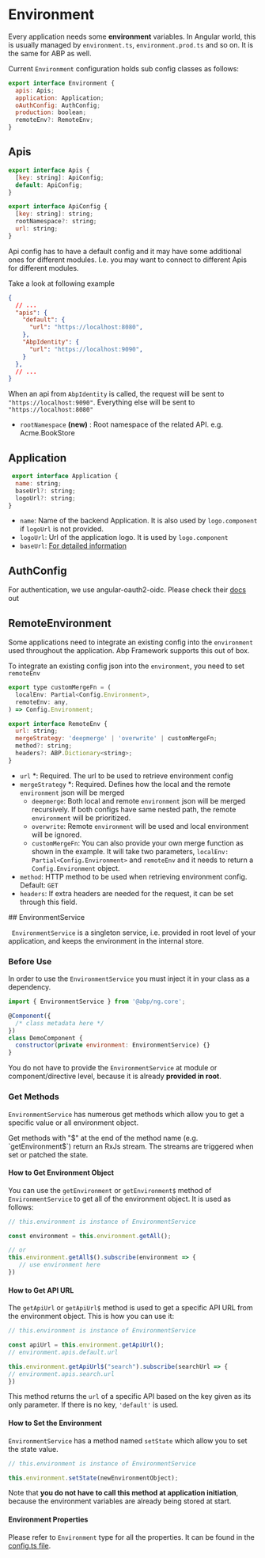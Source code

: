 # Environment

Every application needs some **environment** variables. In Angular world, this is usually managed by `environment.ts`, `environment.prod.ts` and so on. It is the same for ABP as well. 

Current `Environment` configuration holds sub config classes as follows:

```js
export interface Environment {
  apis: Apis;
  application: Application;
  oAuthConfig: AuthConfig;
  production: boolean;
  remoteEnv?: RemoteEnv;
}
```

## Apis

```js
export interface Apis {
  [key: string]: ApiConfig;
  default: ApiConfig;
}

export interface ApiConfig {
  [key: string]: string;
  rootNamespace?: string;
  url: string;
}
```

Api config has to have a default config and it may have some additional ones for different modules.
I.e. you may want to connect to different Apis for different modules. 

Take a look at following example

```json
{
  // ...
  "apis": {
    "default": {
      "url": "https://localhost:8080",
    },
    "AbpIdentity": {
      "url": "https://localhost:9090",
    }
  },
  // ...
}
```

When an api from `AbpIdentity` is called, the request will be sent to `"https://localhost:9090"`. 
Everything else will be sent to `"https://localhost:8080"`

* `rootNamespace` **(new)** : Root namespace of the related API. e.g. Acme.BookStore

## Application

```js
 export interface Application {
  name: string;
  baseUrl?: string;
  logoUrl?: string;
}
```

* `name`: Name of the backend Application. It is also used by `logo.component` if `logoUrl` is not provided.
* `logoUrl`: Url of the application logo. It is used by `logo.component`
* `baseUrl`: [For detailed information](./Multi-Tenancy.md#domain-tenant-resolver)


## AuthConfig

For authentication, we use angular-oauth2-oidc. Please check their [docs](https://github.com/manfredsteyer/angular-oauth2-oidc) out

## RemoteEnvironment

Some applications need to integrate an existing config into the `environment` used throughout the application. 
Abp Framework supports this out of box.

To integrate an existing config json into the `environment`, you need to set `remoteEnv`

```js
export type customMergeFn = (
  localEnv: Partial<Config.Environment>,
  remoteEnv: any,
) => Config.Environment;

export interface RemoteEnv {
  url: string;
  mergeStrategy: 'deepmerge' | 'overwrite' | customMergeFn;
  method?: string;
  headers?: ABP.Dictionary<string>;
}
```

* `url` *: Required. The url to be used to retrieve environment config
* `mergeStrategy` *: Required. Defines how the local and the remote `environment` json will be merged
  * `deepmerge`: Both local and remote `environment` json will be merged recursively. If both configs have same nested path, the remote `environment` will be prioritized. 
  * `overwrite`: Remote `environment` will be used and local environment will be ignored.
  * `customMergeFn`: You can also provide your own merge function as shown in the example. It will take two parameters, `localEnv: Partial<Config.Environment>` and `remoteEnv` and it needs to return a `Config.Environment` object.
* `method`: HTTP method to be used when retrieving environment config. Default: `GET`
* `headers`: If extra headers are needed for the request, it can be set through this field.

## EnvironmentService

` EnvironmentService` is a singleton service, i.e. provided in root level of your application, and keeps the environment in the internal store.


### Before Use

In order to use the `EnvironmentService` you must inject it in your class as a dependency.

```js
import { EnvironmentService } from '@abp/ng.core';

@Component({
  /* class metadata here */
})
class DemoComponent {
  constructor(private environment: EnvironmentService) {}
}
```

You do not have to provide the `EnvironmentService` at module or component/directive level, because it is already **provided in root**.


### Get Methods

`EnvironmentService` has numerous get methods which allow you to get a specific value or all environment object.

Get methods with "$" at the end of the method name (e.g. `getEnvironment$`) return an RxJs stream. The streams are triggered when set or patched the state.

#### How to Get Environment Object

You can use the `getEnvironment` or `getEnvironment$` method of `EnvironmentService` to get all of the environment object. It is used as follows:

```js
// this.environment is instance of EnvironmentService

const environment = this.environment.getAll();

// or
this.environment.getAll$().subscribe(environment => {
   // use environment here
})
```

#### How to Get API URL

The `getApiUrl` or `getApiUrl$` method is used to get a specific API URL from the environment object. This is how you can use it:

```js
// this.environment is instance of EnvironmentService

const apiUrl = this.environment.getApiUrl();
// environment.apis.default.url

this.environment.getApiUrl$("search").subscribe(searchUrl => {
// environment.apis.search.url
})
```

This method returns the `url` of a specific API based on the key given as its only parameter. If there is no key, `'default'` is used.


#### How to Set the Environment

`EnvironmentService` has a method named `setState` which allow you to set the state value.

```js
// this.environment is instance of EnvironmentService

this.environment.setState(newEnvironmentObject);
```

Note that **you do not have to call this method at application initiation**, because the environment variables are already being stored at start.

#### Environment Properties

Please refer to `Environment` type for all the properties. It can be found in the [config.ts file](https://github.com/abpframework/abp/blob/dev/npm/ng-packs/packages/core/src/lib/models/config.ts#L13).